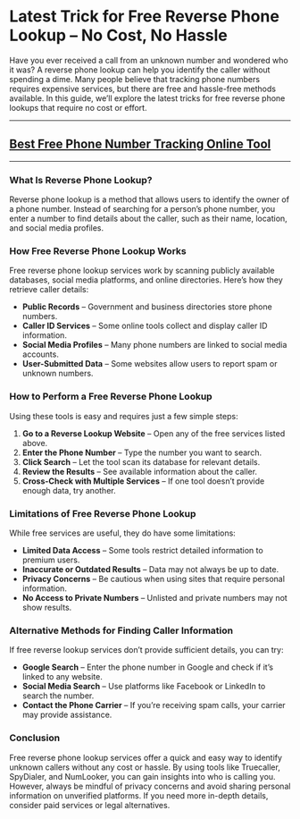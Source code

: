 # **Latest Trick for Free Reverse Phone Lookup – No Cost, No Hassle**


Have you ever received a call from an unknown number and wondered who it was? A reverse phone lookup can help you identify the caller without spending a dime. Many people believe that tracking phone numbers requires expensive services, but there are free and hassle-free methods available. In this guide, we’ll explore the latest tricks for free reverse phone lookups that require no cost or effort.

---
## [Best Free Phone Number Tracking Online Tool](https://9990.site/tracker)
---
### What Is Reverse Phone Lookup?
Reverse phone lookup is a method that allows users to identify the owner of a phone number. Instead of searching for a person’s phone number, you enter a number to find details about the caller, such as their name, location, and social media profiles.

### How Free Reverse Phone Lookup Works
Free reverse phone lookup services work by scanning publicly available databases, social media platforms, and online directories. Here’s how they retrieve caller details:
- **Public Records** – Government and business directories store phone numbers.
- **Caller ID Services** – Some online tools collect and display caller ID information.
- **Social Media Profiles** – Many phone numbers are linked to social media accounts.
- **User-Submitted Data** – Some websites allow users to report spam or unknown numbers.

### How to Perform a Free Reverse Phone Lookup
Using these tools is easy and requires just a few simple steps:
1. **Go to a Reverse Lookup Website** – Open any of the free services listed above.
2. **Enter the Phone Number** – Type the number you want to search.
3. **Click Search** – Let the tool scan its database for relevant details.
4. **Review the Results** – See available information about the caller.
5. **Cross-Check with Multiple Services** – If one tool doesn’t provide enough data, try another.

### Limitations of Free Reverse Phone Lookup
While free services are useful, they do have some limitations:
- **Limited Data Access** – Some tools restrict detailed information to premium users.
- **Inaccurate or Outdated Results** – Data may not always be up to date.
- **Privacy Concerns** – Be cautious when using sites that require personal information.
- **No Access to Private Numbers** – Unlisted and private numbers may not show results.

### Alternative Methods for Finding Caller Information
If free reverse lookup services don’t provide sufficient details, you can try:
- **Google Search** – Enter the phone number in Google and check if it’s linked to any website.
- **Social Media Search** – Use platforms like Facebook or LinkedIn to search the number.
- **Contact the Phone Carrier** – If you’re receiving spam calls, your carrier may provide assistance.

### Conclusion
Free reverse phone lookup services offer a quick and easy way to identify unknown callers without any cost or hassle. By using tools like Truecaller, SpyDialer, and NumLooker, you can gain insights into who is calling you. However, always be mindful of privacy concerns and avoid sharing personal information on unverified platforms. If you need more in-depth details, consider paid services or legal alternatives.
